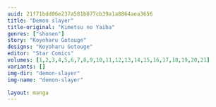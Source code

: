 ```yaml
---
uuid: 21f71bdd06e237a581b077cb39a1a8864aea3656
title: "Demon slayer"
title-original: "Kimetsu no Yaiba"
genres: ["shonen"]
story: "Koyoharu Gotouge"
designs: "Koyoharu Gotouge"
editor: "Star Comics"
volumes: [1,2,3,4,5,6,7,8,9,10,11,12,13,14,15,16,17,18,19,20,21]
variants: []
img-dir: "demon-slayer"
img-name: "demon-slayer"

layout: manga
---
```

